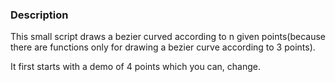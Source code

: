 <h3>Description</h3>

This small script draws a bezier curved according to n given points(because there are functions only for drawing a bezier curve according to 3 points).

It first starts with a demo of 4 points which you can, change.
